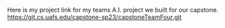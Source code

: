 Here is my project link for my teams A.I. project we built for our capstone. https://git.cs.uafs.edu/capstone-sp23/capstoneTeamFour.git
